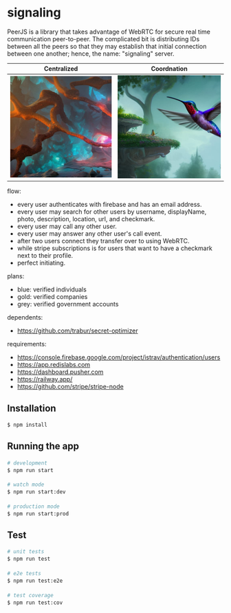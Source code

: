 signaling
========
PeerJS is a library that takes advantage of WebRTC for secure real time communication peer-to-peer. The complicated bit is distributing IDs between all the peers so that they may establish that initial connection between one another; hence, the name: "signaling" server.

| Centralized                  | Coordnation               |
| ---------------------------- | ------------------------- |
| ![image](images/neurons.jpg) | ![image](images/bird.jpg) |

flow:
- every user authenticates with firebase and has an email address.
- every user may search for other users by username, displayName, photo, description, location, url, and checkmark.
- every user may call any other user.
- every user may answer any other user's call event.
- after two users connect they transfer over to using WebRTC.
- while stripe subscriptions is for users that want to have a checkmark next to their profile.
- perfect initiating.

plans:
- blue: verified individuals
- gold: verified companies
- grey: verified government accounts

dependents:
- https://github.com/trabur/secret-optimizer

requirements:
- https://console.firebase.google.com/project/istrav/authentication/users
- https://app.redislabs.com
- https://dashboard.pusher.com
- https://railway.app/
- https://github.com/stripe/stripe-node

## Installation
```bash
$ npm install
```

## Running the app
```bash
# development
$ npm run start

# watch mode
$ npm run start:dev

# production mode
$ npm run start:prod
```

## Test
```bash
# unit tests
$ npm run test

# e2e tests
$ npm run test:e2e

# test coverage
$ npm run test:cov
```
